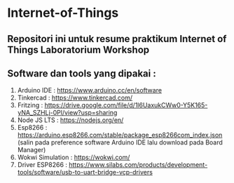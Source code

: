 # Internet-of-Things
Repositori ini untuk resume praktikum Internet of Things Laboratorium Workshop 
--------------------------------------------------------------------------

Software dan tools yang dipakai :
-----------------------
1. Arduino IDE : https://www.arduino.cc/en/software
2. Tinkercad : https://www.tinkercad.com/
3. Fritzing : https://drive.google.com/file/d/1l6UaxukCWw0-Y5K165-yNA_SZHLj-0Pl/view?usp=sharing
4. Node JS LTS : https://nodejs.org/en/
5. Esp8266 : https://arduino.esp8266.com/stable/package_esp8266com_index.json (salin pada preference software Arduino IDE lalu download pada Board Manager)
6. Wokwi Simulation : https://wokwi.com/
7. Driver ESP8266 : https://www.silabs.com/products/development-tools/software/usb-to-uart-bridge-vcp-drivers

